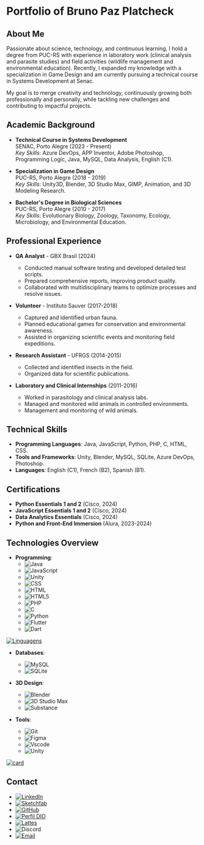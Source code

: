 # Portfolio of Bruno Paz Platcheck

## About Me
Passionate about science, technology, and continuous learning, I hold a degree from PUC-RS with experience in laboratory work (clinical analysis and parasite studies) and field activities (wildlife management and environmental education). Recently, I expanded my knowledge with a specialization in Game Design and am currently pursuing a technical course in Systems Development at Senac.  

My goal is to merge creativity and technology, continuously growing both professionally and personally, while tackling new challenges and contributing to impactful projects.

## Academic Background
- **Technical Course in Systems Development**  
  SENAC, Porto Alegre (2023 - Present)  
  *Key Skills*: Azure DevOps, APP Inventor, Adobe Photoshop, Programming Logic, Java, MySQL, Data Analysis, English (C1).

- **Specialization in Game Design**  
  PUC-RS, Porto Alegre (2018 - 2019)  
  *Key Skills*: Unity3D, Blender, 3D Studio Max, GIMP, Animation, and 3D Modeling Research.

- **Bachelor's Degree in Biological Sciences**  
  PUC-RS, Porto Alegre (2010 - 2017)  
  *Key Skills*: Evolutionary Biology, Zoology, Taxonomy, Ecology, Microbiology, and Environmental Education.

## Professional Experience
- **QA Analyst** - GBX Brasil (2024)  
  - Conducted manual software testing and developed detailed test scripts.  
  - Prepared comprehensive reports, improving product quality.  
  - Collaborated with multidisciplinary teams to optimize processes and resolve issues.  

- **Volunteer** - Instituto Sauver (2017-2018)  
  - Captured and identified urban fauna.  
  - Planned educational games for conservation and environmental awareness.  
  - Assisted in organizing scientific events and monitoring field expeditions.  

- **Research Assistant** - UFRGS (2014-2015)  
  - Collected and identified insects in the field.  
  - Organized data for scientific publications.  

- **Laboratory and Clinical Internships** (2011-2016)  
  - Worked in parasitology and clinical analysis labs.  
  - Managed and monitored wild animals in controlled environments.  
  - Management and monitoring of wild animals.

## Technical Skills
- **Programming Languages**: Java, JavaScript, Python, PHP, C, HTML, CSS.  
- **Tools and Frameworks**: Unity, Blender, MySQL, SQLite, Azure DevOps, Photoshop.  
- **Languages**: English (C1), French (B2), Spanish (B1).

## Certifications
- **Python Essentials 1 and 2** (Cisco, 2024)  
- **JavaScript Essentials 1 and 2** (Cisco, 2024)  
- **Data Analytics Essentials** (Cisco, 2024)  
- **Python and Front-End Immersion** (Alura, 2023-2024)  

## Technologies Overview
- **Programming**:  
  - ![Java](https://img.shields.io/badge/java-%23ED8B00.svg?style=for-the-badge&logo=openjdk&logoColor=white)
  - ![JavaScript](https://img.shields.io/badge/JavaScript-323330?style=for-the-badge&logo=javascript&logoColor=F7DF1E)
  - ![Unity](https://img.shields.io/badge/Unity-100000?style=for-the-badge&logo=unity&logoColor=white)
  - ![CSS](https://img.shields.io/badge/C%2B%2B-00599C?style=flat&logo=c%2B%2B&logoColor=white)
  - ![HTML](https://img.shields.io/badge/HTML-e34c26?style=flat&logo=html5&logoColor=white)
  - ![HTML5](https://img.shields.io/badge/HTML5-E34F26?style=flat&logo=html5&logoColor=white)
  - ![PHP](https://img.shields.io/badge/PHP-777BB4?style=flat&logo=php&logoColor=white)
  - ![C](https://img.shields.io/badge/C-A8B9CC?style=flat&logo=c&logoColor=black)
  - ![Python](https://img.shields.io/badge/Python-14354C?style=flat&logo=python&logoColor=white)
  - ![Flutter](https://img.shields.io/badge/Flutter-%2302569B.svg?style=for-the-badge&logo=Flutter&logoColor=white)
  - ![Dart](https://img.shields.io/badge/dart-%230175C2.svg?style=for-the-badge&logo=dart&logoColor=white)

[![Linguagens](https://github-readme-stats.vercel.app/api/top-langs/?username=brunoplatcheck&layout=compact&theme=tokyonight)](https://github.com/anuraghazra/github-readme-stats)


- **Databases**:  
  - ![MySQL](https://img.shields.io/badge/MySQL-005C84?style=for-the-badge&logo=mysql&logoColor=white)
  - ![SQLite](https://img.shields.io/badge/sqlite-%2307405e.svg?style=for-the-badge&logo=sqlite&logoColor=white)

- **3D Design**:  
  - ![Blender](https://img.shields.io/badge/Blender-%23F5792A.svg?style=for-the-badge&logo=blender&logoColor=white)  
  - ![3D Studio Max](https://img.shields.io/badge/Autodesk-3ds%20Max-0696D7?style=for-the-badge&logo=autodesk&logoColor=white)
  - ![Substance](https://img.shields.io/badge/Substance-Painter-EA7600?style=for-the-badge&logo=adobe&logoColor=white)
  

- **Tools**:
  - ![Git](https://img.shields.io/badge/GIT-E44C30?style=for-the-badge&logo=git&logoColor=white)	
  - ![Figma](https://img.shields.io/badge/Figma-696969?style=for-the-badge&logo=figma&logoColor=figma)
  - ![Vscode](https://img.shields.io/badge/Vscode-007ACC?style=for-the-badge&logo=visual-studio-code&logoColor=white)
  - ![Unity](https://img.shields.io/badge/unity-%23000000.svg?style=for-the-badge&logo=unity&logoColor=white)
 
[![card](https://github-readme-stats.vercel.app/api?username=brunoplatcheck&theme=dark)](https://github.com/anuraghazra/github-readme-stats)

## Contact
- [![LinkedIn](https://img.shields.io/badge/LinkedIn-0077B5?style=for-the-badge&logo=linkedin&logoColor=white)](https://www.linkedin.com/in/bruno-paz-platcheck-06663758/) 
- [![Sketchfab](https://img.shields.io/badge/Sketchfab-1CAAD9.svg?style=for-the-badge&logo=Sketchfab&logoColor=white)](https://sketchfab.com/brunoplatcheck )
- [![GitHub](https://img.shields.io/badge/GitHub-100000?style=for-the-badge&logo=github&logoColor=white)](https://github.com/brunoplatcheck)
- [![Perfil DIO](https://img.shields.io/badge/-Meu%20Perfil%20na%20DIO-30A3DC?style=for-the-badge)](https://web.dio.me/users/brunoplatcheck_68791?tab=achievements)
- [![Lattes](https://img.shields.io/badge/Lattes-CNPq-blue?style=for-the-badge&logo=academia&logoColor=white)](http://lattes.cnpq.br/1842381197538497)
- ![Discord](https://img.shields.io/badge/Discord-Bruno%20Platcheck%239550-5865F2?style=for-the-badge&logo=discord&logoColor=white)
- [![Email](https://img.shields.io/badge/Email-brunoplatcheck%40hotmail.com-blue?style=for-the-badge&logo=gmail&logoColor=white)](mailto:brunoplatcheck@hotmail.com)


